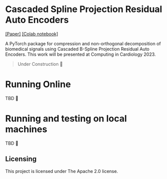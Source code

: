 
# Cascaded Spline Projection Residual Auto Encoders

[[Paper]](https://cinc.org/2023/Program/accepted/227.html) [[Colab notebook]]()


A PyTorch package for compression and non-orthogonal decomposition of biomedical signals using Cascaded B-Spline Projection Residual Auto Encoders. This work will be presented at Computing in Cardiology 2023.

> Under Construction :construction:


# Running Online

TBD :construction:

# Running and testing on local machines

TBD :construction:

## Licensing
This project is licensed under The Apache 2.0 license.

